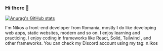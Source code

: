 ### Hi there 👋

[![Anurag's GitHub stats](https://github-readme-stats.vercel.app/api?username=N1kos9)](https://github.com/anuraghazra/github-readme-stats)

I'm Nikos a front-end developer from Romania, mostly I do like developing web apps, static websites, modern and so on. I enjoy learning and practicing. I enjoy coding in frameworks like React, Solid, Tailwind , and other frameworks. You can check my Discord account using my tag:  n.ikos
